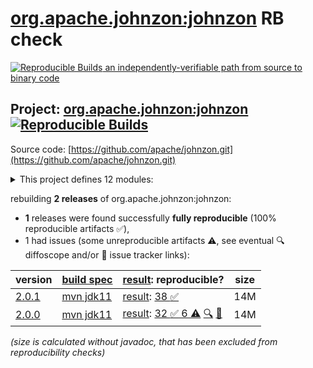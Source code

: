[org.apache.johnzon:johnzon](https://central.sonatype.com/artifact/org.apache.johnzon/johnzon/versions) RB check
=======

[![Reproducible Builds](https://reproducible-builds.org/images/logos/rb.svg) an independently-verifiable path from source to binary code](https://reproducible-builds.org/)

## Project: [org.apache.johnzon:johnzon](https://central.sonatype.com/artifact/org.apache.johnzon/johnzon/versions) [![Reproducible Builds](https://img.shields.io/endpoint?url=https://raw.githubusercontent.com/jvm-repo-rebuild/reproducible-central/master/content/org/apache/johnzon/badge.json)](https://github.com/jvm-repo-rebuild/reproducible-central/blob/master/content/org/apache/johnzon/README.md)

Source code: [https://github.com/apache/johnzon.git](https://github.com/apache/johnzon.git)

<details><summary>This project defines 12 modules:</summary>

* [org.apache.johnzon:apache-johnzon](https://central.sonatype.com/artifact/org.apache.johnzon/apache-johnzon/2.0.1)
* [org.apache.johnzon:johnzon](https://central.sonatype.com/artifact/org.apache.johnzon/johnzon/2.0.1)
* [org.apache.johnzon:johnzon-core](https://central.sonatype.com/artifact/org.apache.johnzon/johnzon-core/2.0.1)
* [org.apache.johnzon:johnzon-jaxrs](https://central.sonatype.com/artifact/org.apache.johnzon/johnzon-jaxrs/2.0.1)
* [org.apache.johnzon:johnzon-jsonb](https://central.sonatype.com/artifact/org.apache.johnzon/johnzon-jsonb/2.0.1)
* [org.apache.johnzon:johnzon-jsonb-extras](https://central.sonatype.com/artifact/org.apache.johnzon/johnzon-jsonb-extras/2.0.1)
* [org.apache.johnzon:johnzon-jsonlogic](https://central.sonatype.com/artifact/org.apache.johnzon/johnzon-jsonlogic/2.0.1)
* [org.apache.johnzon:johnzon-jsonschema](https://central.sonatype.com/artifact/org.apache.johnzon/johnzon-jsonschema/2.0.1)
* [org.apache.johnzon:johnzon-mapper](https://central.sonatype.com/artifact/org.apache.johnzon/johnzon-mapper/2.0.1)
* [org.apache.johnzon:johnzon-maven-plugin](https://central.sonatype.com/artifact/org.apache.johnzon/johnzon-maven-plugin/2.0.1)
* [org.apache.johnzon:johnzon-osgi](https://central.sonatype.com/artifact/org.apache.johnzon/johnzon-osgi/2.0.1)
* [org.apache.johnzon:johnzon-websocket](https://central.sonatype.com/artifact/org.apache.johnzon/johnzon-websocket/2.0.1)
</details>

rebuilding **2 releases** of org.apache.johnzon:johnzon:
- **1** releases were found successfully **fully reproducible** (100% reproducible artifacts :white_check_mark:),
- 1 had issues (some unreproducible artifacts :warning:, see eventual :mag: diffoscope and/or :memo: issue tracker links):

| version | [build spec](/BUILDSPEC.md) | [result](https://reproducible-builds.org/docs/jvm/): reproducible? | size |
| -- | --------- | ------ | -- |
| [2.0.1](https://central.sonatype.com/artifact/org.apache.johnzon/johnzon/2.0.1/pom) | [mvn jdk11](johnzon-2.0.1.buildspec) | [result](johnzon-2.0.1.buildinfo): [38 :white_check_mark: ](johnzon-2.0.1.buildcompare) | 14M |
| [2.0.0](https://central.sonatype.com/artifact/org.apache.johnzon/johnzon/2.0.0/pom) | [mvn jdk11](johnzon-2.0.0.buildspec) | [result](johnzon-2.0.0.buildinfo): [32 :white_check_mark:  6 :warning:](johnzon-2.0.0.buildcompare) [:mag:](johnzon-2.0.0.diffoscope) [:memo:](https://github.com/apache/johnzon/pull/114) | 14M |

<i>(size is calculated without javadoc, that has been excluded from reproducibility checks)</i>
